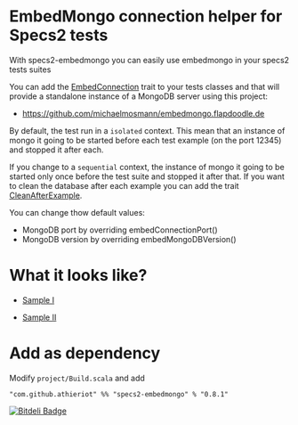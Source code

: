 # EmbedMongo connection helper for Specs2 tests
With specs2-embedmongo you can easily use embedmongo in your specs2 tests suites

You can add the [EmbedConnection](https://github.com/athieriot/specs2-embedmongo/tree/master/src/main/scala/com/github/athieriot/EmbedConnection.scala) trait to your tests classes and that will provide a standalone instance of a MongoDB server using this project:

 * https://github.com/michaelmosmann/embedmongo.flapdoodle.de

By default, the test run in a `isolated` context. This mean that an instance of mongo it going to be started before each test example (on the port 12345) and stopped it after each.

If you change to a `sequential` context, the instance of mongo it going to be started only once before the test suite and stopped it after that. If you want to clean the database after each example you can add the trait [CleanAfterExample](https://github.com/athieriot/specs2-embedmongo/tree/master/src/main/scala/com/github/athieriot/CleanAfterExample.scala).

You can change thow default values:

 * MongoDB port by overriding embedConnectionPort()
 * MongoDB version by overriding embedMongoDBVersion()

# What it looks like?

 - [Sample I](https://github.com/athieriot/specs2-embedmongo/tree/master/src/test/scala/com/github/athieriot/EmbedConnectionSpec.scala)

 - [Sample II](https://github.com/athieriot/specs2-embedmongo/tree/master/src/test/scala/com/github/athieriot/CleanAfterExampleSpec.scala)

# Add as dependency

Modify `project/Build.scala` and add

`"com.github.athieriot" %% "specs2-embedmongo" % "0.8.1"`


[![Bitdeli Badge](https://d2weczhvl823v0.cloudfront.net/athieriot/specs2-embedmongo/trend.png)](https://bitdeli.com/free "Bitdeli Badge")

